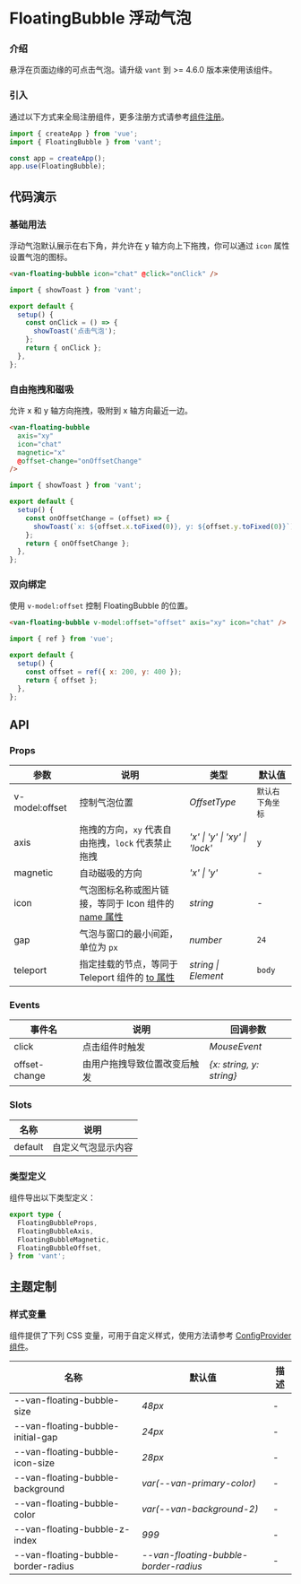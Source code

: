 # FloatingBubble 浮动气泡

### 介绍

悬浮在页面边缘的可点击气泡。请升级 `vant` 到 >= 4.6.0 版本来使用该组件。

### 引入

通过以下方式来全局注册组件，更多注册方式请参考[组件注册](#/zh-CN/advanced-usage#zu-jian-zhu-ce)。

```js
import { createApp } from 'vue';
import { FloatingBubble } from 'vant';

const app = createApp();
app.use(FloatingBubble);
```

## 代码演示

### 基础用法

浮动气泡默认展示在右下角，并允许在 y 轴方向上下拖拽，你可以通过 `icon` 属性设置气泡的图标。

```html
<van-floating-bubble icon="chat" @click="onClick" />
```

```js
import { showToast } from 'vant';

export default {
  setup() {
    const onClick = () => {
      showToast('点击气泡');
    };
    return { onClick };
  },
};
```

### 自由拖拽和磁吸

允许 x 和 y 轴方向拖拽，吸附到 x 轴方向最近一边。

```html
<van-floating-bubble
  axis="xy"
  icon="chat"
  magnetic="x"
  @offset-change="onOffsetChange"
/>
```

```js
import { showToast } from 'vant';

export default {
  setup() {
    const onOffsetChange = (offset) => {
      showToast(`x: ${offset.x.toFixed(0)}, y: ${offset.y.toFixed(0)}`);
    };
    return { onOffsetChange };
  },
};
```

### 双向绑定

使用 `v-model:offset` 控制 FloatingBubble 的位置。

```html
<van-floating-bubble v-model:offset="offset" axis="xy" icon="chat" />
```

```js
import { ref } from 'vue';

export default {
  setup() {
    const offset = ref({ x: 200, y: 400 });
    return { offset };
  },
};
```

## API

### Props

| 参数 | 说明 | 类型 | 默认值 |
| --- | --- | --- | --- |
| v-model:offset | 控制气泡位置 | _OffsetType_ | `默认右下角坐标` |
| axis | 拖拽的方向，`xy` 代表自由拖拽，`lock` 代表禁止拖拽 | _'x' \| 'y' \| 'xy' \| 'lock'_ | `y` |
| magnetic | 自动磁吸的方向 | _'x' \| 'y'_ | - |
| icon | 气泡图标名称或图片链接，等同于 Icon 组件的 [name 属性](#/zh-CN/icon#props) | _string_ | - |
| gap | 气泡与窗口的最小间距，单位为 `px` | _number_ | `24` |
| teleport | 指定挂载的节点，等同于 Teleport 组件的 [to 属性](https://cn.vuejs.org/api/built-in-components.html#teleport) | _string \| Element_ | `body` |

### Events

| 事件名        | 说明                         | 回调参数                 |
| ------------- | ---------------------------- | ------------------------ |
| click         | 点击组件时触发               | _MouseEvent_             |
| offset-change | 由用户拖拽导致位置改变后触发 | _{x: string, y: string}_ |

### Slots

| 名称    | 说明               |
| ------- | ------------------ |
| default | 自定义气泡显示内容 |

### 类型定义

组件导出以下类型定义：

```ts
export type {
  FloatingBubbleProps,
  FloatingBubbleAxis,
  FloatingBubbleMagnetic,
  FloatingBubbleOffset,
} from 'vant';
```

## 主题定制

### 样式变量

组件提供了下列 CSS 变量，可用于自定义样式，使用方法请参考 [ConfigProvider 组件](#/zh-CN/config-provider)。

| 名称 | 默认值 | 描述 |
| --- | --- | --- |
| --van-floating-bubble-size | _48px_ | - |
| --van-floating-bubble-initial-gap | _24px_ | - |
| --van-floating-bubble-icon-size | _28px_ | - |
| --van-floating-bubble-background | _var(--van-primary-color)_ | - |
| --van-floating-bubble-color | _var(--van-background-2)_ | - |
| --van-floating-bubble-z-index | _999_ | - |
| --van-floating-bubble-border-radius | _--van-floating-bubble-border-radius_ | - |

